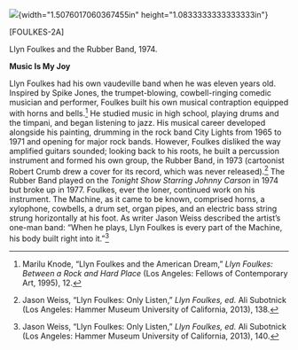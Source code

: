 ![](media/image1.png){width="1.5076017060367455in" height="1.0833333333333333in"}

\[FOULKES-2A\]

Llyn Foulkes and the Rubber Band, 1974.

**Music Is My Joy**

Llyn Foulkes had his own vaudeville band when he was eleven years old. Inspired by Spike Jones, the trumpet-blowing, cowbell-ringing comedic musician and performer, Foulkes built his own musical contraption equipped with horns and bells.[^1] He studied music in high school, playing drums and the timpani, and began listening to jazz. His musical career developed alongside his painting, drumming in the rock band City Lights from 1965 to 1971 and opening for major rock bands. However, Foulkes disliked the way amplified guitars sounded; looking back to his roots, he built a percussion instrument and formed his own group, the Rubber Band, in 1973 (cartoonist Robert Crumb drew a cover for its record, which was never released).[^2] The Rubber Band played on the *Tonight Show Starring Johnny Carson* in 1974 but broke up in 1977. Foulkes, ever the loner, continued work on his instrument. The Machine, as it came to be known, comprised horns, a xylophone, cowbells, a drum set, organ pipes, and an electric bass string strung horizontally at his foot. As writer Jason Weiss described the artist’s one-man band: “When he plays, Llyn Foulkes is every part of the Machine, his body built right into it.”[^3]

[^1]: Marilu Knode, “Llyn Foulkes and the American Dream,” *Llyn Foulkes: Between a Rock and Hard Place* (Los Angeles: Fellows of Contemporary Art, 1995), 12.

[^2]: Jason Weiss, “Llyn Foulkes: Only Listen,” *Llyn Foulkes, ed.* Ali Subotnick (Los Angeles: Hammer Museum University of California, 2013), 138.

[^3]: Jason Weiss, “Llyn Foulkes: Only Listen,” *Llyn Foulkes, ed.* Ali Subotnick (Los Angeles: Hammer Museum University of California, 2013), 140.
